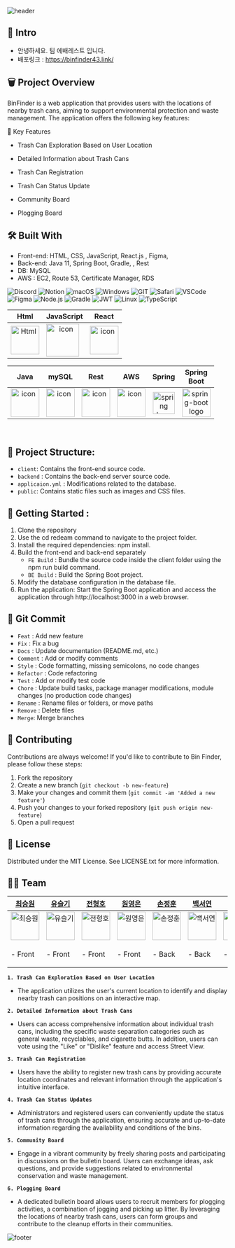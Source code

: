 ![header](https://capsule-render.vercel.app/api?type=waving&color=gradient&text=BinFinder🗑️&height=350&fontSize=100&animation=twinkling)

## 🐣 Intro

- 안녕하세요. 팀 에배레스트 입니다.
- 배포링크 : https://binfinder43.link/

## 🗑️  Project Overview

BinFinder is a web application that provides users with the locations of nearby trash cans, aiming to support environmental protection and waste management. The application offers the following key features:


🌟 Key Features

-  Trash Can Exploration Based on User Location

- Detailed Information about Trash Cans

- Trash Can Registration

- Trash Can Status Update

- Community Board

- Plogging Board

## 🛠  Built With

- Front-end: HTML, CSS, JavaScript, React.js , Figma, 
- Back-end: Java 11, Spring Boot, Gradle, , Rest 
- DB: MySQL
- AWS : EC2, Route 53, Certificate Manager, RDS

![Discord](https://img.shields.io/badge/Discord-5865F2?style=for-the-badge&logo=discord&logoColor=white)
![Notion](https://img.shields.io/badge/Notion-000000?style=for-the-badge&logo=notion&logoColor=white)
![macOS](https://img.shields.io/badge/mac%20os-000000?style=for-the-badge&logo=apple&logoColor=white)
![Windows](https://img.shields.io/badge/Windows-0078D6?style=for-the-badge&logo=windows&logoColor=white)
![GIT](https://img.shields.io/badge/GIT-E44C30?style=for-the-badge&logo=git&logoColor=white)
![Safari](https://img.shields.io/badge/Safari-FF1B2D?style=for-the-badge&logo=Safari&logoColor=white)
![VSCode](https://img.shields.io/badge/VSCode-0078D4?style=for-the-badge&logo=visual%20studio%20code&logoColor=white)
![Figma](https://img.shields.io/badge/Figma-F24E1E?style=for-the-badge&logo=figma&logoColor=white)
![Node.js](https://img.shields.io/badge/Node.js-339933?style=for-the-badge&logo=nodedotjs&logoColor=white)
![Gradle](https://img.shields.io/badge/gradle-02303A?style=for-the-badge&logo=gradle&logoColor=white)
![JWT](https://img.shields.io/badge/JWT-000000?style=for-the-badge&logo=JSON%20web%20tokens&logoColor=white)
![Linux](https://img.shields.io/badge/Linux-FCC624?style=for-the-badge&logo=linux&logoColor=black)
![TypeScript](https://img.shields.io/badge/TypeScript-007ACC?style=for-the-badge&logo=typescript&logoColor=white)


| Html | JavaScript | React |
| :---: | :---: | :---: |
| <img alt="Html" src ="https://upload.wikimedia.org/wikipedia/commons/thumb/6/61/HTML5_logo_and_wordmark.svg/440px-HTML5_logo_and_wordmark.svg.png" width="65" height="65" /> | <div style="display: flex; align-items: flex-start;"><img src="https://techstack-generator.vercel.app/js-icon.svg" alt="icon" width="75" height="75" /></div> | <div style="display: flex; align-items: flex-start;"><img src="https://techstack-generator.vercel.app/react-icon.svg" alt="icon" width="65" height="65" /></div> |

| Java | mySQL | Rest | AWS | Spring | Spring<br>Boot |
| :---: | :---: | :---: | :---: | :---: | :---: |
| <div style="display: flex; align-items: flex-start;"><img src="https://techstack-generator.vercel.app/java-icon.svg" alt="icon" width="65" height="65" /></div> | <div style="display: flex; align-items: flex-start;"><img src="https://techstack-generator.vercel.app/mysql-icon.svg" alt="icon" width="65" height="65" /></div> | <div style="display: flex; align-items: flex-start;"><img src="https://techstack-generator.vercel.app/restapi-icon.svg" alt="icon" width="65" height="65" /></div> | <div style="display: flex; align-items: flex-start;"><img src="https://techstack-generator.vercel.app/aws-icon.svg" alt="icon" width="65" height="65" /></div> | <img alt="spring logo" src="https://www.vectorlogo.zone/logos/springio/springio-icon.svg" height="50" width="50" > | <img alt="spring-boot logo" src="https://t1.daumcdn.net/cfile/tistory/27034D4F58E660F616" width="65" height="65" > |
<br/>

## 📂  Project Structure:

- `client`:  Contains the front-end source code.
- `backend` : Contains the back-end server source code.
- `applicaion.yml` : Modifications related to the database.
- `public`: Contains static files such as images and CSS files.

## 🏁  Getting Started :

1. Clone the repository
2. Use the cd redeam command to navigate to the project folder.
3. Install the required dependencies: npm install.
4. Build the front-end and back-end separately
   - `FE Build` : Bundle the source code inside the client folder using the npm run build command.
   - `BE Build` : Build the Spring Boot project.
5. Modify the database configuration in the database file.
6. Run the application: Start the Spring Boot application and access the application through http://localhost:3000 in a web browser.


## 🚧   Git Commit 

- `Feat` : Add new feature
- `Fix` :  Fix a bug
- `Docs` : Update documentation (README.md, etc.)
- `Comment` : Add or modify comments
- `Style` : Code formatting, missing semicolons, no code changes
- `Refactor` : Code refactoring
- `Test` : Add or modify test code
- `Chore` : Update build tasks, package manager modifications, module changes (no production code changes)
- `Rename` : Rename files or folders, or move paths
- `Remove` : Delete files
- `Merge`: Merge branches


## 🤝  Contributing

Contributions are always welcome! If you'd like to contribute to Bin Finder, please follow these steps:

1. Fork the repository
2. Create a new branch (`git checkout -b new-feature`)
3. Make your changes and commit them (`git commit -am 'Added a new feature'`)
4. Push your changes to your forked repository (`git push origin new-feature`)
5. Open a pull request

## 📜 License

Distributed under the MIT License. See LICENSE.txt for more information.


## 👩‍💻 Team

| [최승원](https://github.com/RomaneeChoiti) | [유슬기](https://github.com/Seulgi-Yoo) | [전형호](https://github.com/JHH0906) | [원영은](https://github.com/lulu242)  | [손정훈](https://github.com/sjh4172) | [백서연](https://github.com/yeri134) | [김나연](https://github.com/0324skdus) | [이난영](https://github.com/NYinJP) |
| :---: | :---: | :---: | :---: | :---: | :---: | :---: | :---: |
| <img alt="최승원" src="https://avatars.githubusercontent.com/u/112051914?v=4" height="65" width="65"> | <img alt="유슬기" src="https://avatars.githubusercontent.com/u/119473025?v=4" height="65" width="65"> | <img alt="전형호" src="https://avatars.githubusercontent.com/u/120395025?v=4" height="65" width="65"> | <img alt="원영은" src="https://avatars.githubusercontent.com/u/119933024?v=4" height="65" width="65"> | <img alt="손정훈" src="https://avatars.githubusercontent.com/u/84003339?v=4" height="65" width="65"> |<img alt="백서연" src="https://avatars.githubusercontent.com/u/97516208?v=4" height="65" width="65"> | <img alt="김나연" src="https://avatars.githubusercontent.com/u/120254001?v=4" height="65" width="65"> | <img alt="이난영" src="https://avatars.githubusercontent.com/u/105438919?s=400&u=4b7fa72a06d36daad6da24e94a6545ab9983e633&v=4" height="65" width="65"> |
|<p align="left">- Front </p> | <p align="left">- Front </p>| <p align="left">- Front </p> | <p align="left">- Front </p>  |<p align="left">- Back </p>| <p align="left">- Back </p>| <p align="left">- Back </p>| <p align="left">- Back </p>|

**`1. Trash Can Exploration Based on User Location`**
- The application utilizes the user's current location to identify and display nearby trash can positions on an interactive map.

**`2. Detailed Information about Trash Cans`**
- Users can access comprehensive information about individual trash cans, including the specific waste separation categories such as general waste, recyclables, and cigarette butts. In addition, users can vote using the "Like" or "Dislike" feature and access Street View.

**`3. Trash Can Registration`**
- Users have the ability to register new trash cans by providing accurate location coordinates and relevant information through the application's intuitive interface.

**`4. Trash Can Status Updates`**
- Administrators and registered users can conveniently update the status of trash cans through the application, ensuring accurate and up-to-date information regarding the availability and conditions of the bins.

**`5. Community Board`**
- Engage in a vibrant community by freely sharing posts and participating in discussions on the bulletin board. Users can exchange ideas, ask questions, and provide suggestions related to environmental conservation and waste management.

**`6. Plogging Board`**
- A dedicated bulletin board allows users to recruit members for plogging activities, a combination of jogging and picking up litter. By leveraging the locations of nearby trash cans, users can form groups and contribute to the cleanup efforts in their communities.


![footer](https://capsule-render.vercel.app/api?type=waving&color=gradient&height=250&animation=twinkling&section=footer)

